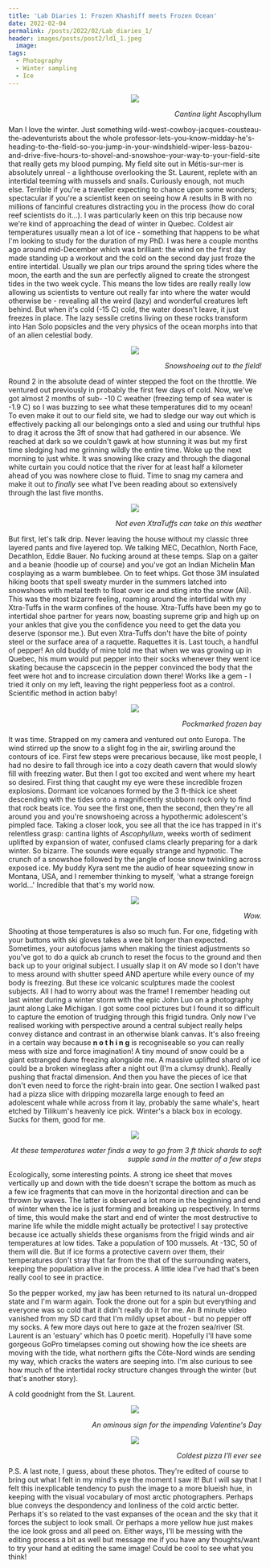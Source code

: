 ```yaml
---
title: 'Lab Diaries 1: Frozen Khashiff meets Frozen Ocean'
date: 2022-02-04
permalink: /posts/2022/02/Lab_diaries_1/
header: images/posts/post2/ld1_1.jpeg
  image: 
tags:
  - Photography
  - Winter sampling
  - Ice
---
```


<p align="center" width="100%">
<img src="/images/posts/post2/ld1_1.jpeg">
<figcaption align="right"><i>Cantina light </i>Ascophyllum</figcaption>
</p>

Man I love the winter. Just something wild-west-cowboy-jacques-cousteau-the-adeventurists about the whole professor-lets-you-know-midday-he's-heading-to-the-field-so-you-jump-in-your-windshield-wiper-less-bazou-and-drive-five-hours-to-shovel-and-snowshoe-your-way-to-your-field-site that really gets my blood pumping. My field site out in Métis-sur-mer is absolutely unreal - a lighthouse overlooking the St. Laurent, replete with an intertidal teeming with mussels and snails. Curiously enough, not much else. Terrible if you're a traveller expecting to chance upon some wonders; spectacular if you're a scientist keen on seeing how A results in B with no millions of fancinful creatures distracting you in the process (how do coral reef scientists do it...). I was particularly keen on this trip because now we're kind of approaching the dead of winter in Quebec. Coldest air temperatures usually mean a lot of ice - something that happens to be what I'm looking to study for the duration of my PhD. I was here a couple months ago around mid-December which was brilliant: the wind on the first day made standing up a workout and the cold on the second day just froze the entire intertidal. Usually we plan our trips around the spring tides where the moon, the earth and the sun are perfectly aligned to create the strongest tides in the two week cycle. This means the low tides are really really low allowing us scientists to venture out really far into where the water would otherwise be - revealing all the weird (lazy) and wonderful creatures left behind. But when it's cold (-15 C) cold, the water doesn't leave, it just freezes in place. The lazy sessile cretins living on these rocks transform into Han Solo popsicles and the very physics of the ocean morphs into that of an alien celestial body.

<p align="center" width="100%">
<img src="/images/posts/post2/ld1_2.jpeg">
<figcaption align="right"><i>Snowshoeing out to the field!</i></figcaption>
</p>

Round 2 in the absolute dead of winter stepped the foot on the throttle. We ventured out previously in probably the first few days of cold. Now, we've got almost 2 months of sub- -10 C weather (freezing temp of sea water is -1.9 C) so I was buzzing to see what these temperatures did to my ocean! To even make it out to our field site, we had to sledge our way out which is effectively packing all our belongings onto a sled and using our truthful hips to drag it across the 3ft of snow that had gathered in our absence. We reached at dark so we couldn't gawk at how stunning it was but my first time sledging had me grinning wildly the entire time. Woke up the next morning to just white. It was snowing like crazy and through the diagonal white curtain you could notice that the river for at least half a kilometer ahead of you was nowhere close to fluid. Time to snag my camera and make it out to <i>finally</i> see what I've been reading about so extensively through the last five months. 

<p align="center" width="100%">
<img src="/images/posts/post2/ld1_3.jpeg">
<figcaption align="right"><i>Not even XtraTuffs can take on this weather</i></figcaption>
</p>

But first, let's talk drip. Never leaving the house without my classic three layered pants and five layered top. We talking MEC, Decathlon, North Face, Decathlon, Eddie Bauer. No fucking around at these temps. Slap on a gaiter and a beanie (hoodie up of course) and you've got an Indian Michelin Man cosplaying as a warm bumblebee. On to feet whips. Got those 3M insulated hiking boots that spell sweaty murder in the summers latched into snowshoes with metal teeth to float over ice and sting into the snow (Ali). This was the most bizarre feeling, roaming around the intertidal with my Xtra-Tuffs in the warm confines of the house. Xtra-Tuffs have been my go to intertidal shoe partner for years now, boasting supreme grip and high up on your ankles that give you the confidence you need to get the data you deserve (sponsor me.). But even Xtra-Tuffs don't have the bite of pointy steel or the surface area of a raquette. Raquettes it is. Last touch, a handful of pepper! An old buddy of mine told me that when we was growing up in Quebec, his mum would put pepper into their socks whenever they went ice skating because the capscecin in the pepper convinced the body that the feet were hot and to increase circulation down there! Works like a gem - I tried it only on my left, leaving the right pepperless foot as a control. Scientific method in action baby!

<p align="center" width="100%">
<img src="/images/posts/post2/ld1_4.jpeg">
<figcaption align="right"><i>Pockmarked frozen bay</i></figcaption>
</p>

It was time. Strapped on my camera and ventured out onto Europa. The wind stirred up the snow to a slight fog in the air, swirling around the contours of ice. First few steps were precarious because, like most people, I had no desire to fall through ice into a cozy death cavern that would slowly fill with freezing water. But then I got too excited and went where my heart so desired. First thing that caught my eye were these incredible frozen explosions. Dormant ice volcanoes formed by the 3 ft-thick ice sheet descending with the tides onto a magnificently stubborn rock only to find that rock beats ice. You see the first one, then the second, then they're all around you and you're snowshoeing across a hypothermic adolescent's pimpled face. Taking a closer look, you see all that the ice has trapped in it's relentless grasp: cantina lights of <i>Ascophyllum</i>, weeks worth of sediment uplifted by expansion of water, confused clams clearly preparing for a dark winter. So bizarre. The sounds were equally strange and hypnotic. The crunch of a snowshoe followed by the jangle of loose snow twinkling across exposed ice. My buddy Kyra sent me the audio of hear squeezing snow in Montana, USA, and I remember thinking to myself, 'what a strange foreign world...' Incredible that that's my world now. 

<p align="center" width="100%">
<img src="/images/posts/post2/ld1_5.jpeg">
<figcaption align="right"><i>Wow.</i></figcaption>
</p>

Shooting at those temperatures is also so much fun. For one, fidgeting with your buttons with ski gloves takes a wee bit longer than expected. Sometimes, your autofocus jams when making the tiniest adjustments so you've got to do a quick ab crunch to reset the focus to the ground and then back up to your original subject. I usually slap it on AV mode so I don't have to mess around with shutter speed AND aperture while every ounce of my body is freezing. But these ice volcanic sculptures made the coolest subjects. All I had to worry about was the frame! I remember heading out last winter during a winter storm with the epic John Luo on a photography jaunt along Lake Michigan. I got some cool pictures but I found it so difficult to capture the emotion of trudging through this frigid tundra. Only now I've realised working with perspective around a central subject really helps convey distance and contrast in an otherwise blank canvas. It's also freeing in a certain way because <b>n o t h i n g</b> is recogniseable so you can really mess with size and force imagination! A tiny mound of snow could be a giant estranged dune freezing alongside me. A massive uplifted shard of ice could be a broken wineglass after a night out (I'm a clumsy drunk). Really pushing that fractal dimension. And then you have the pieces of ice that don't even need to force the right-brain into gear. One section I walked past had a pizza slice with dripping mozarella large enough to feed an adolescent whale while across from it lay, probably the same whale's, heart etched by Tilikum's heavenly ice pick. Winter's a black box in ecology. Sucks for them, good for me.

<p align="center" width="100%">
<img src="/images/posts/post2/ld1_6.jpeg">
<figcaption align="right"><i>At these temperatures water finds a way to go from 3 ft thick shards to soft supple sand in the matter of a few steps</i></figcaption>
</p>

Ecologically, some interesting points. A strong ice sheet that moves vertically up and down with the tide doesn't scrape the bottom as much as a few ice fragments that can move in the horizontal direction and can be thrown by waves. The latter is observed a lot more in the beginning and end of winter when the ice is just forming and breaking up respectively. In terms of time, this would make the start and end of winter the most destructive to marine life while the middle might actually be protective! I say protective because ice actually shields these organisms from the frigid winds and air temperatures at low tides. Take a population of 100 mussels. At -13C, 50 of them will die. But if ice forms a protective cavern over them, their temperatures don't stray that far from the that of the surrounding waters, keeping the population alive in the process. A little idea I've had that's been really cool to see in practice.

So the pepper worked, my jaw has been returned to its natural un-dropped state and I'm warm again. Took the drone out for a spin but everything and everyone was so cold that it didn't really do it for me. An 8 minute video vanished from my SD card that I'm mildly upset about - but no pepper off my socks. A few more days out here to gaze at the frozen sea/river (St. Laurent is an 'estuary' which has 0 poetic merit). Hopefully I'll have some gorgeous GoPro timelapses coming out showing how the ice sheets are moving with the tide, what northern gifts the Côte-Nord winds are sending my way, which cracks the waters are seeping into. I'm also curious to see how much of the intertidal rocky structure changes through the winter (but that's another story).

A cold goodnight from the St. Laurent.

<p align="center" width="100%">
<img src="/images/posts/post2/ld1_7.jpeg">
<figcaption align="right"><i>An ominous sign for the impending Valentine's Day</i></figcaption>
</p>
<p align="center" width="100%">
<img src="/images/posts/post2/ld1_8.jpeg">
<figcaption align="right"><i>Coldest pizza I'll ever see</i></figcaption>
</p>

P.S. A last note, I guess, about these photos. They're edited of course to bring out what I felt in my mind's eye the moment I saw it! But I will say that I felt this inexplicable tendency to push the image to a more blueish hue, in keeping with the visual vocabulary of most arctic photographers. Perhaps blue conveys the despondency and lonliness of the cold arctic better. Perhaps it's so related to the vast expanses of the ocean and the sky that it forces the subject to look small. Or perhaps a more yellow hue just makes the ice look gross and all peed on. Either ways, I'll be messing with the editing process a bit as well but message me if you have any thoughts/want to try your hand at editing the same image! Could be cool to see what you think!
